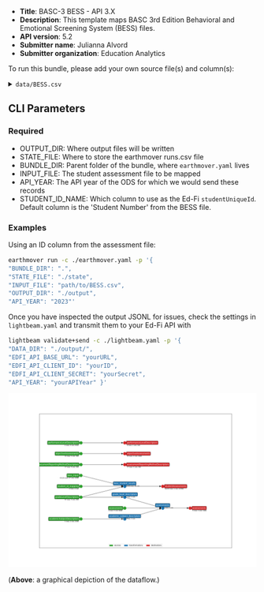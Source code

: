 * **Title**: BASC-3 BESS - API 3.X
* **Description**: This template maps BASC 3rd Edition Behavioral and Emotional Screening System (BESS) files. 
* **API version**: 5.2
* **Submitter name**: Julianna Alvord
* **Submitter organization**: Education Analytics

To run this bundle, please add your own source file(s) and column(s):
<details>
<summary><code>data/BESS.csv</code></summary>
This template will only work with the Pearson BASC-3 BESS File.
</details>


## CLI Parameters

### Required
- OUTPUT_DIR: Where output files will be written
- STATE_FILE: Where to store the earthmover runs.csv file
- BUNDLE_DIR: Parent folder of the bundle, where `earthmover.yaml` lives
- INPUT_FILE: The student assessment file to be mapped
- API_YEAR: The API year of the ODS for which we would send these records
- STUDENT_ID_NAME: Which column to use as the Ed-Fi `studentUniqueId`. Default column is the 'Student Number' from the BESS file.

### Examples
Using an ID column from the assessment file:
```bash
earthmover run -c ./earthmover.yaml -p '{
"BUNDLE_DIR": ".",
"STATE_FILE": "./state",
"INPUT_FILE": "path/to/BESS.csv",
"OUTPUT_DIR": "./output",
"API_YEAR": "2023"'
```

Once you have inspected the output JSONL for issues, check the settings in `lightbeam.yaml` and transmit them to your Ed-Fi API with
```bash
lightbeam validate+send -c ./lightbeam.yaml -p '{
"DATA_DIR": "./output/",
"EDFI_API_BASE_URL": "yourURL",
"EDFI_API_CLIENT_ID": "yourID",
"EDFI_API_CLIENT_SECRET": "yourSecret",
"API_YEAR": "yourAPIYear" }'
```

![DAG view of transformations](graph.png)

(**Above**: a graphical depiction of the dataflow.)